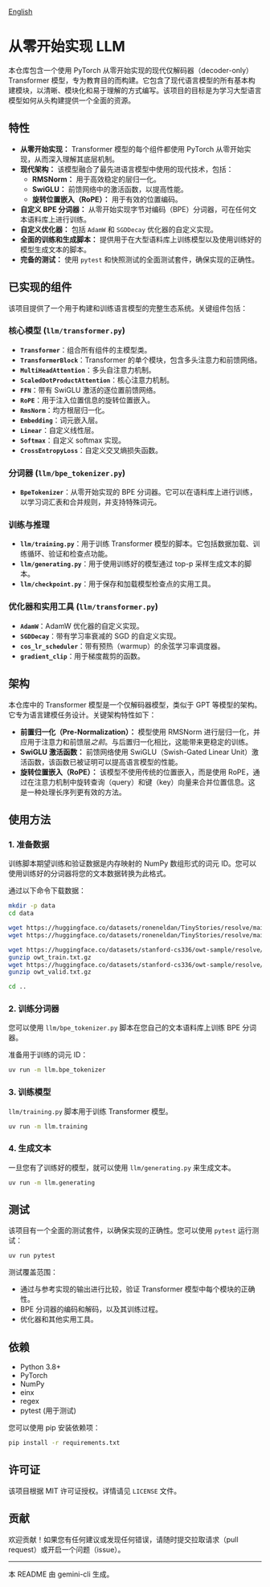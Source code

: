 [English](./README.md)

# 从零开始实现 LLM

本仓库包含一个使用 PyTorch 从零开始实现的现代仅解码器（decoder-only）Transformer 模型，专为教育目的而构建。它包含了现代语言模型的所有基本构建模块，以清晰、模块化和易于理解的方式编写。该项目的目标是为学习大型语言模型如何从头构建提供一个全面的资源。

## 特性

*   **从零开始实现：** Transformer 模型的每个组件都使用 PyTorch 从零开始实现，从而深入理解其底层机制。
*   **现代架构：** 该模型融合了最先进语言模型中使用的现代技术，包括：
    *   **RMSNorm：** 用于高效稳定的层归一化。
    *   **SwiGLU：** 前馈网络中的激活函数，以提高性能。
    *   **旋转位置嵌入（RoPE）：** 用于有效的位置编码。
*   **自定义 BPE 分词器：** 从零开始实现字节对编码（BPE）分词器，可在任何文本语料库上进行训练。
*   **自定义优化器：** 包括 `AdamW` 和 `SGDDecay` 优化器的自定义实现。
*   **全面的训练和生成脚本：** 提供用于在大型语料库上训练模型以及使用训练好的模型生成文本的脚本。
*   **完备的测试：** 使用 `pytest` 和快照测试的全面测试套件，确保实现的正确性。

## 已实现的组件

该项目提供了一个用于构建和训练语言模型的完整生态系统。关键组件包括：

### 核心模型 (`llm/transformer.py`)

*   **`Transformer`**：组合所有组件的主模型类。
*   **`TransformerBlock`**：Transformer 的单个模块，包含多头注意力和前馈网络。
*   **`MultiHeadAttention`**：多头自注意力机制。
*   **`ScaledDotProductAttention`**：核心注意力机制。
*   **`FFN`**：带有 SwiGLU 激活的逐位置前馈网络。
*   **`RoPE`**：用于注入位置信息的旋转位置嵌入。
*   **`RmsNorm`**：均方根层归一化。
*   **`Embedding`**：词元嵌入层。
*   **`Linear`**：自定义线性层。
*   **`Softmax`**：自定义 softmax 实现。
*   **`CrossEntropyLoss`**：自定义交叉熵损失函数。

### 分词器 (`llm/bpe_tokenizer.py`)

*   **`BpeTokenizer`**：从零开始实现的 BPE 分词器。它可以在语料库上进行训练，以学习词汇表和合并规则，并支持特殊词元。

### 训练与推理

*   **`llm/training.py`**：用于训练 Transformer 模型的脚本。它包括数据加载、训练循环、验证和检查点功能。
*   **`llm/generating.py`**：用于使用训练好的模型通过 top-p 采样生成文本的脚本。
*   **`llm/checkpoint.py`**：用于保存和加载模型检查点的实用工具。

### 优化器和实用工具 (`llm/transformer.py`)

*   **`AdamW`**：AdamW 优化器的自定义实现。
*   **`SGDDecay`**：带有学习率衰减的 SGD 的自定义实现。
*   **`cos_lr_scheduler`**：带有预热（warmup）的余弦学习率调度器。
*   **`gradient_clip`**：用于梯度裁剪的函数。

## 架构

本仓库中的 Transformer 模型是一个仅解码器模型，类似于 GPT 等模型的架构。它专为语言建模任务设计。关键架构特性如下：

*   **前置归一化（Pre-Normalization）：** 模型使用 RMSNorm 进行层归一化，并应用于注意力和前馈层*之前*。与后置归一化相比，这能带来更稳定的训练。
*   **SwiGLU 激活函数：** 前馈网络使用 SwiGLU（Swish-Gated Linear Unit）激活函数，该函数已被证明可以提高语言模型的性能。
*   **旋转位置嵌入（RoPE）：** 该模型不使用传统的位置嵌入，而是使用 RoPE，通过在注意力机制中旋转查询（query）和键（key）向量来合并位置信息。这是一种处理长序列更有效的方法。

## 使用方法

### 1. 准备数据

训练脚本期望训练和验证数据是内存映射的 NumPy 数组形式的词元 ID。您可以使用训练好的分词器将您的文本数据转换为此格式。

通过以下命令下载数据：

```bash
mkdir -p data
cd data

wget https://huggingface.co/datasets/roneneldan/TinyStories/resolve/main/TinyStoriesV2-GPT4-train.txt
wget https://huggingface.co/datasets/roneneldan/TinyStories/resolve/main/TinyStoriesV2-GPT4-valid.txt

wget https://huggingface.co/datasets/stanford-cs336/owt-sample/resolve/main/owt_train.txt.gz
gunzip owt_train.txt.gz
wget https://huggingface.co/datasets/stanford-cs336/owt-sample/resolve/main/owt_valid.txt.gz
gunzip owt_valid.txt.gz

cd ..
```

### 2. 训练分词器

您可以使用 `llm/bpe_tokenizer.py` 脚本在您自己的文本语料库上训练 BPE 分词器。

准备用于训练的词元 ID：

```bash
uv run -m llm.bpe_tokenizer
```

### 3. 训练模型

`llm/training.py` 脚本用于训练 Transformer 模型。

```bash
uv run -m llm.training
```

### 4. 生成文本

一旦您有了训练好的模型，就可以使用 `llm/generating.py` 来生成文本。

```bash
uv run -m llm.generating
```

## 测试

该项目有一个全面的测试套件，以确保实现的正确性。您可以使用 `pytest` 运行测试：

```bash
uv run pytest
```

测试覆盖范围：

*   通过与参考实现的输出进行比较，验证 Transformer 模型中每个模块的正确性。
*   BPE 分词器的编码和解码，以及其训练过程。
*   优化器和其他实用工具。

## 依赖

*   Python 3.8+
*   PyTorch
*   NumPy
*   einx
*   regex
*   pytest (用于测试)

您可以使用 pip 安装依赖项：

```bash
pip install -r requirements.txt
```

## 许可证

该项目根据 MIT 许可证授权。详情请见 `LICENSE` 文件。

## 贡献

欢迎贡献！如果您有任何建议或发现任何错误，请随时提交拉取请求（pull request）或开启一个问题（issue）。

---
本 README 由 gemini-cli 生成。
